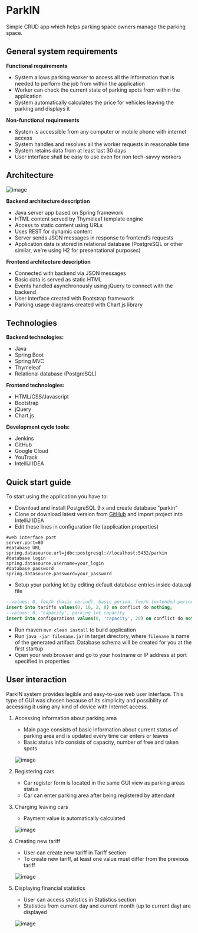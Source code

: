 # ParkIN

Simple CRUD app which helps parking space owners manage the parking space.


## General system requirements
**Functional requirements**
* System allows parking worker to access all the information that is needed to perform the job from within the application
* Worker can check the current state of parking spots from within the application
* System automatically calculates the price for vehicles leaving the parking and displays it

**Non-functional requirements**
* System is accessible from any computer or mobile phone with internet access
* System handles and resolves all the worker requests in reasonable time
* System retains data from at least last 30 days
* User interface shall be easy to use even for non tech-savvy workers

## Architecture
![image](https://i.imgur.com/UVcFJKr.png)

**Backend architecture description**
* Java server app based on Spring framework
* HTML content served by Thymeleaf template engine
* Access to static content using URLs
* Uses REST for dynamic content
* Server sends JSON messages in response to frontend’s requests
* Application data is stored in relational database (PostgreSQL or other similar, we're using H2 for presentational purposes)

**Frontend architecture description**
* Connected with backend via JSON messages
* Basic data is served as static HTML
* Events handled asynchronously using jQuery to connect with the backend
* User interface created with Bootstrap framework
* Parking usage diagrams created with Chart.js library

## Technologies
**Backend technologies:**
* Java
* Spring Boot
* Spring MVC
* Thymeleaf
* Relational database (PostgreSQL)

**Frontend technologies:**
* HTML/CSS/Javascript
* Bootstrap
* jQuery
* Chart.js

**Development cycle tools:**
* Jenkins
* GitHub
* Google Cloud
* YouTrack
* IntelliJ IDEA

## Quick start guide
To start using the application you have to:
* Download and install PostgreSQL 9.x and create database "parkin"
* Clone or download latest version from [GitHub](https://github.com/Jantoni1/ParkIN) and import project into IntelliJ IDEA
* Edit these lines in configuration file (application.properties)
```properties
#web interface port
server.port=80
#database URL
spring.datasource.url=jdbc:postgresql://localhost:5432/parkin
#database login
spring.datasource.username=your_login
#database password
spring.datasource.password=your_password
```
* Setup your parking lot by editing default database entries inside data.sql file
```sql
--values: 0, fee/h (basic period), basic period, fee/h (extended period)
insert into tariffs values(0, 10, 2, 8) on conflict do nothing;
--values: 0, 'capacity', parking lot capacity
insert into configurations values(0, 'capacity', 20) on conflict do nothing
```
* Run maven `mvn clean install` to build application
* Run `java -jar filename.jar` in target directory, where `filename` is name of the generated artifact. Database schema will be created for you at the first startup
* Open your web browser and go to your hostname or IP address at port specified in properties

## User interaction
ParkIN system provides legible and easy-to-use web user interface. This type of GUI was chosen because of its simplicity and possibility of accessing it using any kind of device with Internet access.

1. Accessing information about parking area
    * Main page consists of basic information about current status of parking area and is updated every time car enters or leaves
    * Basic status info consists of capacity, number of free and taken spots
    
    ![image](https://i.imgur.com/B27reo5.png)

2. Registering cars
    * Car register form is located in the same GUI view as parking areas status
    * Car can enter parking area after being registered by attendant
    
3. Charging leaving cars
    * Payment value is automatically calculated
    
    ![image](https://i.imgur.com/lfrdfpG.png)
    
4. Creating new tariff
    * User can create new tariff in Tariff section
    * To create new tariff, at least one value must differ from the previous tariff
    
    ![image](https://i.imgur.com/4CsO8NG.png)
    
5. Displaying financial statistics
    * User can access statistics in Statistics section
    * Statistics from current day and current month (up to current day) are displayed
    
    ![image](https://i.imgur.com/w28ME41.png)
